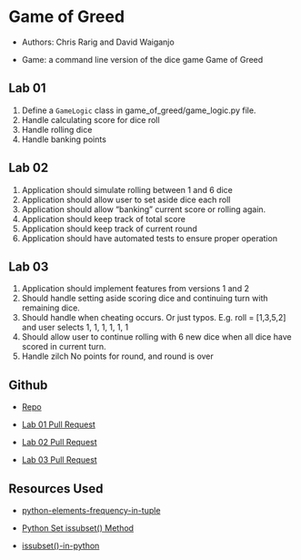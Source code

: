 # Game of Greed

- Authors: Chris Rarig and David Waiganjo

- Game: a command line version of the dice game Game of Greed

## Lab 01

1. Define a `GameLogic` class in game_of_greed/game_logic.py file.
2. Handle calculating score for dice roll
3. Handle rolling dice
4. Handle banking points

## Lab 02

1. Application should simulate rolling between 1 and 6 dice
2. Application should allow user to set aside dice each roll
3. Application should allow “banking” current score or rolling again.
4. Application should keep track of total score
5. Application should keep track of current round
6. Application should have automated tests to ensure proper operation

## Lab 03

1. Application should implement features from versions 1 and 2
2. Should handle setting aside scoring dice and continuing turn with remaining dice.
3. Should handle when cheating occurs.
      Or just typos.
    E.g. roll = [1,3,5,2] and user selects 1, 1, 1, 1, 1, 1
4. Should allow user to continue rolling with 6 new dice when all dice have scored      in current turn.
5. Handle zilch
    No points for round, and round is over

## Github

- [Repo](https://github.com/Daviey52/game-of-greed)
- [Lab 01 Pull Request](https://github.com/Daviey52/game-of-greed/pull/2)

- [Lab 02 Pull Request](https://github.com/Daviey52/game-of-greed/pull/6)

- [Lab 03 Pull Request](https://github.com/Daviey52/game-of-greed/pull/16)

## Resources Used

- [python-elements-frequency-in-tuple](https://www.geeksforgeeks.org/python-elements-frequency-in-tuple/)

- [Python Set issubset() Method](https://www.w3schools.com/python/ref_set_issubset.asp#:~:text=Python%20Set%20issubset%20%28%29%20Method%201%20Definition%20and,all%20items%20are%20present%20in%20the%20specified%20set%3F)

- [issubset()-in-python](https://www.tutorialspoint.com/issubset-in-python)

